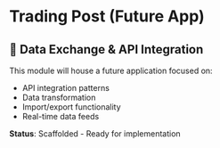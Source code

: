 # Trading Post (Future App)

## 🏪 Data Exchange & API Integration

This module will house a future application focused on:
- API integration patterns
- Data transformation
- Import/export functionality
- Real-time data feeds

**Status**: Scaffolded - Ready for implementation